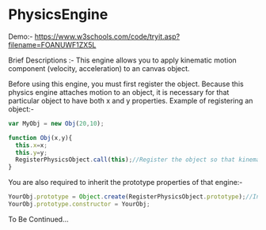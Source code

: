 # PhysicsEngine
Demo:-
https://www.w3schools.com/code/tryit.asp?filename=FOANUWF1ZX5L

Brief Descriptions :-
This engine allows you to apply kinematic motion component (velocity, acceleration) to an canvas object.

Before using this engine, you must first register the object.
Because this physics engine attaches motion to an object, it is necessary for that particular object to have both x and y properties.
Example of registering an object:-

```javascript
var MyObj = new Obj(20,10);

function Obj(x,y){
  this.x=x;
  this.y=y;
  RegisterPhysicsObject.call(this);//Register the object so that kinematic motion can be attached to that object
}
```

You are also required to inherit the prototype properties of that engine:-

```javascript
YourObj.prototype = Object.create(RegisterPhysicsObject.prototype);//Inherit the Prototype properties of Physics Engine
YourObj.prototype.constructor = YourObj;
```


To Be Continued...
